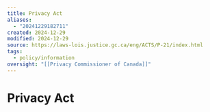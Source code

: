 ```yaml
---
title: Privacy Act
aliases:
  - "20241229182711"
created: 2024-12-29
modified: 2024-12-29
source: https://laws-lois.justice.gc.ca/eng/ACTS/P-21/index.html
tags:
  - policy/information
oversight: "[[Privacy Commissioner of Canada]]"
---
```

# Privacy Act
